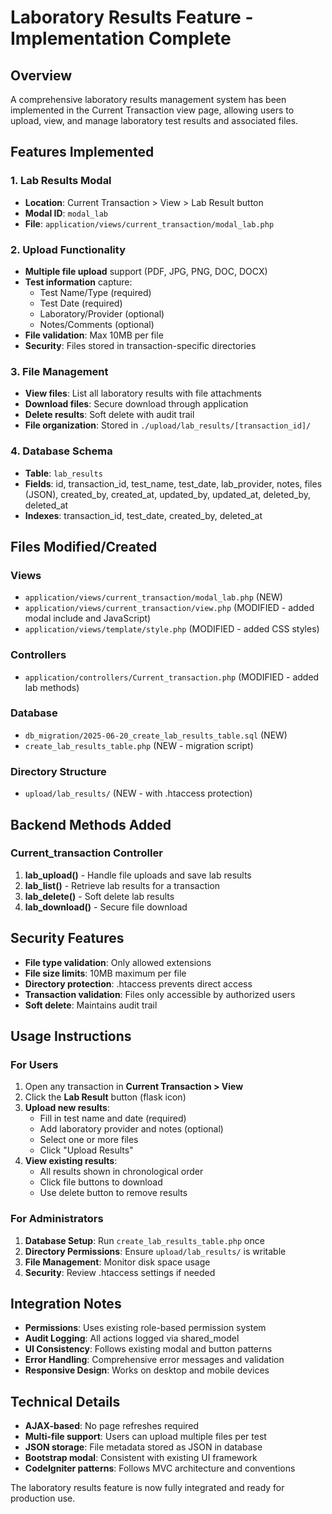 # Laboratory Results Feature - Implementation Complete

## Overview

A comprehensive laboratory results management system has been implemented in the Current Transaction view page, allowing users to upload, view, and manage laboratory test results and associated files.

## Features Implemented

### 1. Lab Results Modal

- **Location**: Current Transaction > View > Lab Result button
- **Modal ID**: `modal_lab`
- **File**: `application/views/current_transaction/modal_lab.php`

### 2. Upload Functionality

- **Multiple file upload** support (PDF, JPG, PNG, DOC, DOCX)
- **Test information** capture:
  - Test Name/Type (required)
  - Test Date (required)
  - Laboratory/Provider (optional)
  - Notes/Comments (optional)
- **File validation**: Max 10MB per file
- **Security**: Files stored in transaction-specific directories

### 3. File Management

- **View files**: List all laboratory results with file attachments
- **Download files**: Secure download through application
- **Delete results**: Soft delete with audit trail
- **File organization**: Stored in `./upload/lab_results/[transaction_id]/`

### 4. Database Schema

- **Table**: `lab_results`
- **Fields**: id, transaction_id, test_name, test_date, lab_provider, notes, files (JSON), created_by, created_at, updated_by, updated_at, deleted_by, deleted_at
- **Indexes**: transaction_id, test_date, created_by, deleted_at

## Files Modified/Created

### Views

- `application/views/current_transaction/modal_lab.php` (NEW)
- `application/views/current_transaction/view.php` (MODIFIED - added modal include and JavaScript)
- `application/views/template/style.php` (MODIFIED - added CSS styles)

### Controllers

- `application/controllers/Current_transaction.php` (MODIFIED - added lab methods)

### Database

- `db_migration/2025-06-20_create_lab_results_table.sql` (NEW)
- `create_lab_results_table.php` (NEW - migration script)

### Directory Structure

- `upload/lab_results/` (NEW - with .htaccess protection)

## Backend Methods Added

### Current_transaction Controller

1. **lab_upload()** - Handle file uploads and save lab results
2. **lab_list()** - Retrieve lab results for a transaction
3. **lab_delete()** - Soft delete lab results
4. **lab_download()** - Secure file download

## Security Features

- **File type validation**: Only allowed extensions
- **File size limits**: 10MB maximum per file
- **Directory protection**: .htaccess prevents direct access
- **Transaction validation**: Files only accessible by authorized users
- **Soft delete**: Maintains audit trail

## Usage Instructions

### For Users

1. Open any transaction in **Current Transaction > View**
2. Click the **Lab Result** button (flask icon)
3. **Upload new results**:
   - Fill in test name and date (required)
   - Add laboratory provider and notes (optional)
   - Select one or more files
   - Click "Upload Results"
4. **View existing results**:
   - All results shown in chronological order
   - Click file buttons to download
   - Use delete button to remove results

### For Administrators

1. **Database Setup**: Run `create_lab_results_table.php` once
2. **Directory Permissions**: Ensure `upload/lab_results/` is writable
3. **File Management**: Monitor disk space usage
4. **Security**: Review .htaccess settings if needed

## Integration Notes

- **Permissions**: Uses existing role-based permission system
- **Audit Logging**: All actions logged via shared_model
- **UI Consistency**: Follows existing modal and button patterns
- **Error Handling**: Comprehensive error messages and validation
- **Responsive Design**: Works on desktop and mobile devices

## Technical Details

- **AJAX-based**: No page refreshes required
- **Multi-file support**: Users can upload multiple files per test
- **JSON storage**: File metadata stored as JSON in database
- **Bootstrap modal**: Consistent with existing UI framework
- **CodeIgniter patterns**: Follows MVC architecture and conventions

The laboratory results feature is now fully integrated and ready for production use.
